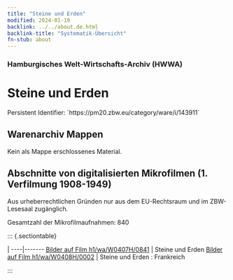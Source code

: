 ```yaml
---
title: "Steine und Erden"
modified: 2024-01-19
backlink: ../../about.de.html
backlink-title: "Systematik-Übersicht"
fn-stub: about
---
```


### Hamburgisches Welt-Wirtschafts-Archiv (HWWA)

# Steine und Erden

<div class="hint">Persistent Identifier: `https://pm20.zbw.eu/category/ware/i/143911`</div>







## Warenarchiv Mappen





Kein als Mappe erschlossenes Material.



<a id="filmsections" />

## Abschnitte von digitalisierten Mikrofilmen (1. Verfilmung 1908-1949)

<p>Aus urheberrechtlichen Gründen nur aus dem EU-Rechtsraum und im ZBW-Lesesaal zugänglich.</p>


<p>Gesamtzahl der Mikrofilmaufnahmen: 840</p>





::: {.sectiontable}

 | 
----|-------
<a class="btn" href="https://pm20.zbw.eu/film/h1/wa/W0407H/0841" rel="nofollow">Bilder auf Film h1/wa/W0407H/0841</a> | Steine und Erden
<a class="btn" href="https://pm20.zbw.eu/film/h1/wa/W0408H/0002" rel="nofollow">Bilder auf Film h1/wa/W0408H/0002</a> | Steine und Erden : Frankreich


:::
















